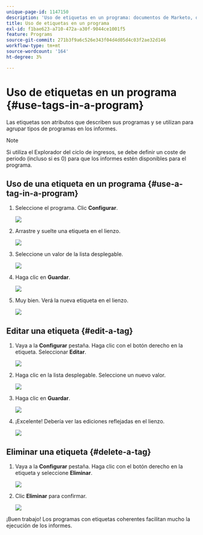 ```yaml
---
unique-page-id: 1147150
description: 'Uso de etiquetas en un programa: documentos de Marketo, documentación del producto'
title: Uso de etiquetas en un programa
exl-id: f1bae623-a710-472a-a30f-9044ce1001f5
feature: Programs
source-git-commit: 271b3f9a6c526e343f04d4d05d4c03f2ae32d146
workflow-type: tm+mt
source-wordcount: '164'
ht-degree: 3%

---
```


# Uso de etiquetas en un programa {#use-tags-in-a-program}

Las etiquetas son atributos que describen sus programas y se utilizan para agrupar tipos de programas en los informes.

>[!NOTE]
>
>Si utiliza el Explorador del ciclo de ingresos, se debe definir un coste de periodo (incluso si es 0) para que los informes estén disponibles para el programa.

## Uso de una etiqueta en un programa {#use-a-tag-in-a-program}

1. Seleccione el programa. Clic **Configurar**.

   ![](assets/use-tags-in-a-program-1.png)

1. Arrastre y suelte una etiqueta en el lienzo.

   ![](assets/use-tags-in-a-program-2.png)

1. Seleccione un valor de la lista desplegable.

   ![](assets/use-tags-in-a-program-3.png)

1. Haga clic en **Guardar**.

   ![](assets/use-tags-in-a-program-4.png)

1. Muy bien. Verá la nueva etiqueta en el lienzo.

   ![](assets/use-tags-in-a-program-5.png)

## Editar una etiqueta {#edit-a-tag}

1. Vaya a la **Configurar** pestaña. Haga clic con el botón derecho en la etiqueta. Seleccionar **Editar**.

   ![](assets/use-tags-in-a-program-6.png)

1. Haga clic en la lista desplegable. Seleccione un nuevo valor.

   ![](assets/use-tags-in-a-program-7.png)

1. Haga clic en **Guardar**.

   ![](assets/use-tags-in-a-program-8.png)

1. ¡Excelente! Debería ver las ediciones reflejadas en el lienzo.

   ![](assets/use-tags-in-a-program-9.png)

## Eliminar una etiqueta  {#delete-a-tag}

1. Vaya a la **Configurar** pestaña. Haga clic con el botón derecho en la etiqueta y seleccione **Eliminar**.

   ![](assets/use-tags-in-a-program-10.png)

1. Clic **Eliminar** para confirmar.

   ![](assets/use-tags-in-a-program-11.png)

¡Buen trabajo! Los programas con etiquetas coherentes facilitan mucho la ejecución de los informes.
